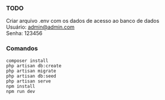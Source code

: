 ### TODO
Criar arquivo .env com os dados de acesso ao banco de dados  
Usuário: admin@admin.com  
Senha: 123456  

### Comandos
```
composer install  
php artisan db:create  
php artisan migrate  
php artisan db:seed 
php artisan serve 
npm install
npm run dev
```

